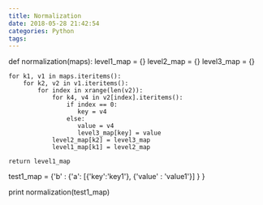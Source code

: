 ```yaml
---
title: Normalization
date: 2018-05-28 21:42:54
categories: Python
tags:
---
```


def normalization(maps):
    level1_map = {}
    level2_map = {}
    level3_map = {}

    for k1, v1 in maps.iteritems():
        for k2, v2 in v1.iteritems():
            for index in xrange(len(v2)):
                for k4, v4 in v2[index].iteritems():
                    if index == 0:
                       key = v4
                    else:
                       value = v4
                       level3_map[key] = value
                level2_map[k2] = level3_map
                level1_map[k1] = level2_map

    return level1_map



test1_map = {'b' :
              {'a':
                  [{'key':'key1'}, {'value' : 'value1'}]
              }
            }

print normalization(test1_map)

